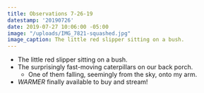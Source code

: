 ```yaml
---
title: Observations 7-26-19
datestamp: '20190726'
date: 2019-07-27 10:06:00 -05:00
image: "/uploads/IMG_7821-squashed.jpg"
image_caption: The little red slipper sitting on a bush.
---
```


- The little red slipper sitting on a bush.
- The surprisingly fast-moving caterpillars on our back porch.
	- One of them falling, seemingly from the sky, onto my arm.
- *WARMER* finally available to buy and stream!
